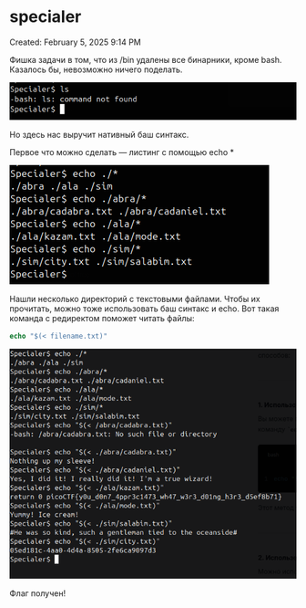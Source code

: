 # specialer

Created: February 5, 2025 9:14 PM

Фишка задачи в том, что из /bin удалены все бинарники, кроме bash. Казалось бы, невозможно ничего поделать. 

![image.png](specialer%20191021737a89803e810ad6eff7154a89/image.png)

Но здесь нас выручит нативный баш синтакс.

Первое что можно сделать — листинг с помощью echo *

![image.png](specialer%20191021737a89803e810ad6eff7154a89/image%201.png)

Нашли несколько директорий с текстовыми файлами. Чтобы их прочитать, можно тоже использовать баш синтакс и echo. Вот такая команда с редиректом поможет читать файлы:

```php
echo "$(< filename.txt)"
```

![image.png](specialer%20191021737a89803e810ad6eff7154a89/image%202.png)

Флаг получен!